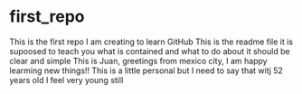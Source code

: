 # first_repo
This is the first repo I am creating to learn GitHub
This is the readme file it is supoosed to teach you what is contained and what to do about it
should be clear and simple
This is Juan, greetings from mexico city, I am happy learming new things!!
This is a little personal but I need to say that witj 52 years old I feel very young still
